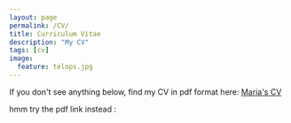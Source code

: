 ```yaml
---
layout: page
permalink: /CV/
title: Curriculum Vitae
description: "My CV"
tags: [cv]
image:
  feature: telops.jpg
---
```


If you don't see anything below, find my CV in pdf format here: [Maria's CV](/images/CV-2014Aug.pdf)

<object data="/images/CV-2014Aug.pdf" type="application/pdf" width="600" height="600">
  hmm try the pdf link instead : <a href="/images/CV-2014Aug.pdf"></a>
</object>

